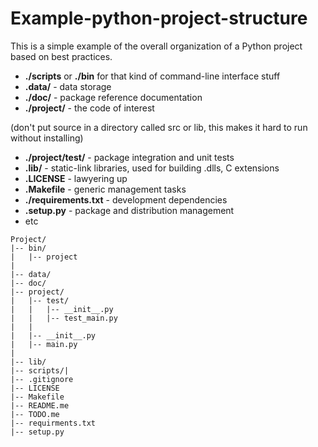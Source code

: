# Example-python-project-structure

This is a simple example of the overall organization of a Python project based on best practices.

* **./scripts** or **./bin** for that kind of command-line interface stuff
* **.data/** - data storage
* **./doc/** - package reference documentation
* **./project/** - the code of interest 

(don't put source in a directory called src or lib, this makes it hard to run without installing)
* **./project/test/** - package integration and unit tests
* **.lib/** - static-link libraries, used for building .dlls, C extensions
* **.LICENSE** - lawyering up
* **.Makefile** - generic management tasks
* **./requirements.txt** - development dependencies
* **.setup.py** - package and distribution management
* etc

```
Project/
|-- bin/
|   |-- project
|
|-- data/
|-- doc/
|-- project/
|   |-- test/
|   |   |-- __init__.py
|   |   |-- test_main.py
|   |   
|   |-- __init__.py
|   |-- main.py
|
|-- lib/
|-- scripts/|
|-- .gitignore
|-- LICENSE
|-- Makefile
|-- README.me
|-- TODO.me
|-- requirments.txt
|-- setup.py

```